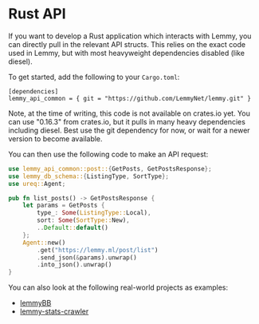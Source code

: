# Rust API

If you want to develop a Rust application which interacts with Lemmy, you can directly pull in the relevant API structs. This relies on the exact code used in Lemmy, but with most heavyweight dependencies disabled (like diesel).

To get started, add the following to your `Cargo.toml`:

```
[dependencies]
lemmy_api_common = { git = "https://github.com/LemmyNet/lemmy.git" }
```

Note, at the time of writing, this code is not available on crates.io yet. You can use "0.16.3" from crates.io, but it pulls in many heavy dependencies including diesel. Best use the git dependency for now, or wait for a newer version to become available.

You can then use the following code to make an API request:

```rust
use lemmy_api_common::post::{GetPosts, GetPostsResponse};
use lemmy_db_schema::{ListingType, SortType};
use ureq::Agent;

pub fn list_posts() -> GetPostsResponse {
    let params = GetPosts {
        type_: Some(ListingType::Local),
        sort: Some(SortType::New),
        ..Default::default()
    };
    Agent::new()
        .get("https://lemmy.ml/post/list")
        .send_json(&params).unwrap()
        .into_json().unwrap()
}
```

You can also look at the following real-world projects as examples:

- [lemmyBB](https://github.com/LemmyNet/lemmyBB)
- [lemmy-stats-crawler](https://github.com/LemmyNet/lemmy-stats-crawler)
